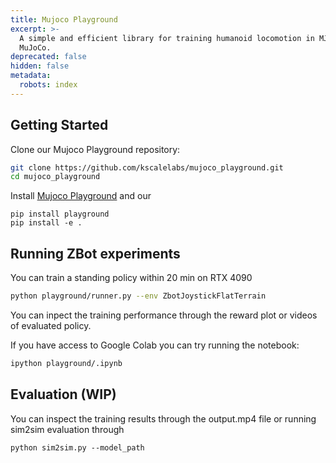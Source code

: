 ```yaml
---
title: Mujoco Playground
excerpt: >-
  A simple and efficient library for training humanoid locomotion in MJX and
  MuJoCo.
deprecated: false
hidden: false
metadata:
  robots: index
---
```

## Getting Started

Clone our Mujoco Playground repository:

```bash
git clone https://github.com/kscalelabs/mujoco_playground.git
cd mujoco_playground
```

Install [Mujoco Playground](https://github.com/google-deepmind/mujoco_playground) and our

```text bash
pip install playground
pip install -e .
```

## Running ZBot experiments

You can train a standing policy within 20 min on RTX 4090

```bash
python playground/runner.py --env ZbotJoystickFlatTerrain
```

You can inpect the training performance through the reward plot or videos of evaluated policy.

If you have access to Google Colab you can try running the notebook:

```bash
ipython playground/.ipynb
```

## Evaluation (WIP)

You can inspect the training results through the output.mp4 file or running sim2sim evaluation through

```
python sim2sim.py --model_path 
```
